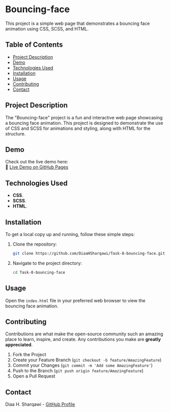 # Bouncing-face

This project is a simple web page that demonstrates a bouncing face animation using CSS, SCSS, and HTML.

## Table of Contents

- [Project Description](#project-description)
- [Demo](#demo)
- [Technologies Used](#technologies-used)
- [Installation](#installation)
- [Usage](#usage)
- [Contributing](#contributing)
- [Contact](#contact)

## Project Description

The "Bouncing-face" project is a fun and interactive web page showcasing a bouncing face animation. This project is designed to demonstrate the use of CSS and SCSS for animations and styling, along with HTML for the structure.

## Demo 

Check out the live demo here:  
🔗 [Live Demo on GitHub Pages](https://itg-software-front-end-internship.github.io/CSS-Bouncing-Face/)

## Technologies Used

- **CSS**.
- **SCSS**.
- **HTML**.

## Installation

To get a local copy up and running, follow these simple steps:

1. Clone the repository:
   ```sh
   git clone https://github.com/DiaaHSharqawi/Task-8-bouncing-face.git
   ```
2. Navigate to the project directory:
   ```sh
   cd Task-8-bouncing-face
   ```

## Usage

Open the `index.html` file in your preferred web browser to view the bouncing face animation.

## Contributing

Contributions are what make the open-source community such an amazing place to learn, inspire, and create. Any contributions you make are **greatly appreciated**.

1. Fork the Project
2. Create your Feature Branch (`git checkout -b feature/AmazingFeature`)
3. Commit your Changes (`git commit -m 'Add some AmazingFeature'`)
4. Push to the Branch (`git push origin feature/AmazingFeature`)
5. Open a Pull Request

## Contact

Diaa H. Sharqawi - [GitHub Profile](https://github.com/DiaaHSharqawi)
